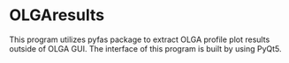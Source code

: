 # OLGAresults
This program utilizes pyfas package to extract OLGA profile plot results outside of OLGA GUI. The interface of this program is built by using PyQt5.
